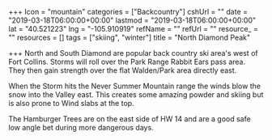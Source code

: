 +++
Icon = "mountain"
categories = ["Backcountry"]
cshUrl = ""
date = "2019-03-18T06:00:00+00:00"
lastmod = "2019-03-18T06:00:00+00:00"
lat = "40.521223"
lng = "-105.910919"
refName = ""
refUrl = ""
resource_ = ""
resources = []
tags = ["skiing", "winter"]
title = "North Diamond Peak"

+++
North and South Diamond are popular back country ski area's west of Fort Collins.  Storms will roll over the Park Range Rabbit Ears pass area.  They then gain strength over the flat Walden/Park area directly east.

When the Storm hits the Never Summer Mountain range the winds blow the snow into the Valley east.  This creates some amazing powder and skiing but is also prone to Wind slabs at the top.

The Hamburger Trees are on the east side of HW 14 and are a good safe low angle bet during more dangerous days.